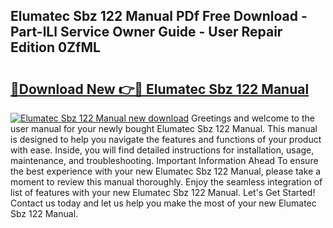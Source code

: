 ## Elumatec Sbz 122 Manual PDf Free Download - Part-lLl Service Owner Guide - User Repair Edition 0ZfML

# <h2><a href="http://bc82496.oget.top/?id=Elumatec+Sbz+122+Manual">🔗Download New 👉🔴 Elumatec Sbz 122 Manual</a></h2>

[![Elumatec Sbz 122 Manual new download](https://i.imgur.com/5g1atiW.png)](http://bc82496.oget.top/?id=Elumatec+Sbz+122+Manual)
Greetings and welcome to the user manual for your newly bought Elumatec Sbz 122 Manual. This manual is designed to help you navigate the features and functions of your product with ease. Inside, you will find detailed instructions for installation, usage, maintenance, and troubleshooting. Important Information Ahead To ensure the best experience with your new Elumatec Sbz 122 Manual, please take a moment to review this manual thoroughly. Enjoy the seamless integration of list of features with your new Elumatec Sbz 122 Manual. Let's Get Started! Contact us today and let us help you make the most of your new Elumatec Sbz 122 Manual.
